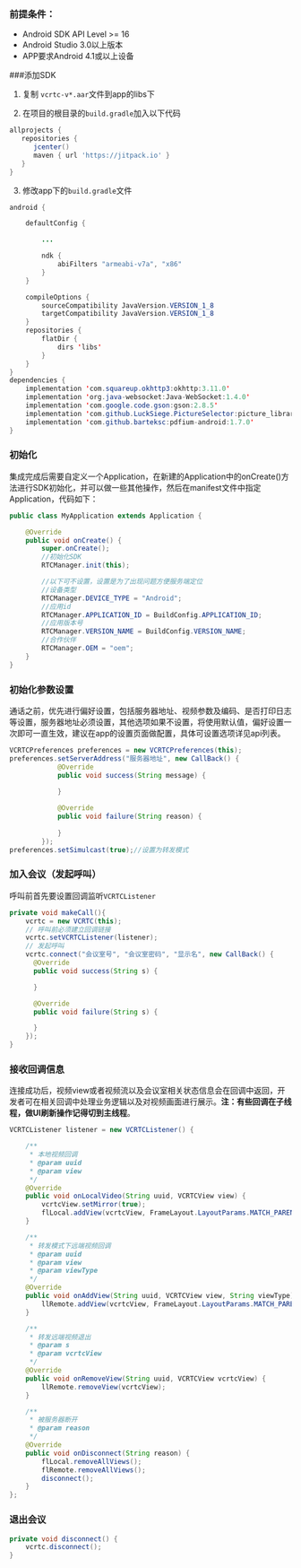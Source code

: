 ### 前提条件：

* Android SDK API Level >= 16
* Android Studio 3.0以上版本
* APP要求Android 4.1或以上设备

###添加SDK

1. 复制 `vcrtc-v*.aar`文件到app的libs下

2. 在项目的根目录的`build.gradle`加入以下代码

```gradle
allprojects {
   repositories {
      jcenter()
      maven { url 'https://jitpack.io' }
   }
}
```

3. 修改app下的`build.gradle`文件

```java
android {

    defaultConfig {

        ...

        ndk {
            abiFilters "armeabi-v7a", "x86"
        }
    }

    compileOptions {
        sourceCompatibility JavaVersion.VERSION_1_8
        targetCompatibility JavaVersion.VERSION_1_8
    }
    repositories {
        flatDir {
            dirs 'libs'
        }
    }
}
dependencies {
    implementation 'com.squareup.okhttp3:okhttp:3.11.0'
    implementation 'org.java-websocket:Java-WebSocket:1.4.0'
    implementation 'com.google.code.gson:gson:2.8.5'
    implementation 'com.github.LuckSiege.PictureSelector:picture_library:v2.2.3'
    implementation 'com.github.barteksc:pdfium-android:1.7.0'
}

```

### 初始化

集成完成后需要自定义一个Application，在新建的Application中的onCreate()方法进行SDK初始化，并可以做一些其他操作，然后在manifest文件中指定Application，代码如下：

```java
public class MyApplication extends Application {

    @Override
    public void onCreate() {
        super.onCreate();
        //初始化SDK
        RTCManager.init(this);

        //以下可不设置，设置是为了出现问题方便服务端定位
        //设备类型
        RTCManager.DEVICE_TYPE = "Android";
        //应用id
        RTCManager.APPLICATION_ID = BuildConfig.APPLICATION_ID;  
        //应用版本号
        RTCManager.VERSION_NAME = BuildConfig.VERSION_NAME;
        //合作伙伴
        RTCManager.OEM = "oem";
    }
}
```

### 初始化参数设置

通话之前，优先进行偏好设置，包括服务器地址、视频参数及编码、是否打印日志等设置，服务器地址必须设置，其他选项如果不设置，将使用默认值，偏好设置一次即可一直生效，建议在app的设置页面做配置，具体可设置选项详见api列表。

```java
VCRTCPreferences preferences = new VCRTCPreferences(this);
preferences.setServerAddress("服务器地址", new CallBack() {
            @Override
            public void success(String message) {
                
            }

            @Override
            public void failure(String reason) {
                
            }
        });
preferences.setSimulcast(true);//设置为转发模式
```

### 加入会议（发起呼叫）

呼叫前首先要设置回调监听`VCRTCListener`

```java
private void makeCall(){
    vcrtc = new VCRTC(this);
    // 呼叫前必须建立回调链接
    vcrtc.setVCRTCListener(listener);
    // 发起呼叫
    vcrtc.connect("会议室号", "会议室密码", "显示名", new CallBack() {
      @Override
      public void success(String s) {

      }

      @Override
      public void failure(String s) {

      }
    });
}
```

### 接收回调信息

连接成功后，视频view或者视频流以及会议室相关状态信息会在回调中返回，开发者可在相关回调中处理业务逻辑以及对视频画面进行展示。**注：有些回调在子线程，做UI刷新操作记得切到主线程**。

```java
VCRTCListener listener = new VCRTCListener() {

    /**
     * 本地视频回调
     * @param uuid
     * @param view
     */
    @Override
    public void onLocalVideo(String uuid, VCRTCView view) {
        vcrtcView.setMirror(true);
        flLocal.addView(vcrtcView, FrameLayout.LayoutParams.MATCH_PARENT, 	FrameLayout.LayoutParams.MATCH_PARENT);
    }

    /**
     * 转发模式下远端视频回调
     * @param uuid
     * @param view
     * @param viewType
     */
    @Override
    public void onAddView(String uuid, VCRTCView view, String viewType) {
        llRemote.addView(vcrtcView, FrameLayout.LayoutParams.MATCH_PARENT, FrameLayout.LayoutParams.MATCH_PARENT);
    }

    /**
     * 转发远端视频退出
     * @param s
     * @param vcrtcView
     */
    @Override
    public void onRemoveView(String uuid, VCRTCView vcrtcView) {
        llRemote.removeView(vcrtcView);
    }

    /**
     * 被服务器断开
     * @param reason
     */
    @Override
    public void onDisconnect(String reason) {
        flLocal.removeAllViews();
        flRemote.removeAllViews();
        disconnect();
    }
};
```

### 退出会议

```java
private void disconnect() {
    vcrtc.disconnect();
}
```

